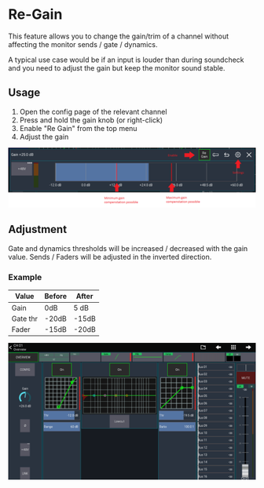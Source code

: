 # Re-Gain

This feature allows you to change the gain/trim of a channel without affecting the monitor sends / gate / dynamics.

A typical use case would be if an input is louder than during soundcheck and you need to adjust the gain but keep the
monitor sound stable.

## Usage

1. Open the config page of the relevant channel
2. Press and hold the gain knob (or right-click)
3. Enable "Re Gain" from the top menu
4. Adjust the gain

![Re-Gain popup](img/regain/overview.png)

## Adjustment

Gate and dynamics thresholds will be increased / decreased with the gain value.
Sends / Faders will be adjusted in the inverted direction.

### Example

| Value    | Before | After |
|----------|--------|-------|
| Gain     | 0dB    | 5 dB  |
| Gate thr | -20dB  | -15dB |
| Fader    | -15dB  | -20dB |

![Re-Gain example](gif/re-gain.gif)

